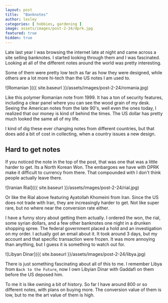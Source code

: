 ```yaml
---
layout: post
title:  "Banknotes"
author: lesley
categories: [ hobbies, gardening ]
image: assets/images/post-2-24/dprk.jpg
featured: true
hidden: true
---
```


Late last year I was browsing the internet late at night and came across a site selling banknotes. I started looking through them and I was fascinated. Looking at all of the different notes around the world was pretty interesting. 

Some of them were pretty low tech as far as how they were designed, while others are a lot more hi-tech than the US notes I am used to. 

![Romanian ]({{ site.baseurl }}/assets/images/post-2-24/romania.jpg)


Like this polymer Romanian note from 1999. It has a ton of security features, including a clear panel where you can see the wood grain of my desk. Seeing the American notes from the late 90's, well even the ones today, I realized that our money is kind of behind the times. The US dollar has pretty much looked the same all of my life. 

I kind of dig these ever changing notes from different countries, but that does add a bit of cost in collecting, when a country issues a new design. 

## Hard to get notes

If you noticed the note in the top of the post, that was one that was a little harder to get. Its a North Korean Won. The embargoes we have with DPRK make it difficult to currency from there. That compounded with I don't think people actually leave there. 

![Iranian Rial]({{ site.baseurl }}/assets/images/post-2-24/rial.jpg)

Or like the Rial above featuring Ayatollah Khomeini from Iran. Since the US does not trade with Iran, they are increasingly harder to get. Not like super rare, but no where near the conversion rate either. 

I have a funny story about getting them actually. I ordered the won, the rial, some syrian dollars, and a few other banknotes one night in a drunken shopping spree. The federal government placed a hold and an investigation on my order. I actually got an email about it. It took around 3 days, but my account and that specific transaction were frozen. It was more annoying than anything, but I guess it is something to watch out for. 

![Libyan Dinar]({{ site.baseurl }}/assets/images/post-2-24/libya.jpg)


There is just something fascinating about all of this to me. I remember Libya from `Back to the Future`, now I own Libyian Dinar with Gaddafi on them before the US deposed him. 

To me it is like owning a bit of history. So far I have around 800 or so different notes, with plans on buying more. The conversion value of them is low, but to me the art value of them is high. 